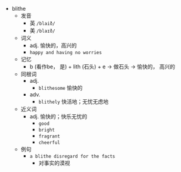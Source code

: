 - blithe
  - 发音
    - 英 `/blaið/`
    - 美 `/blaɪð/`
  - 词义
    - adj. 愉快的，高兴的
    - `happy and having no worries`
  - 记忆
    - b (看作be， 是) + lith (石头) + e → 做石头 → 愉快的， 高兴的
  - 同根词
    - adj.
      - `blithesome` 愉快的
    - adv.
      - `blithely` 快活地；无忧无虑地
  - 近义词
    - adj. 愉快的；快乐无忧的
      - `good`
      - `bright`
      - `fragrant`
      - `cheerful`
  - 例句
    - `a blithe disregard for the facts`
      - 对事实的漠视

